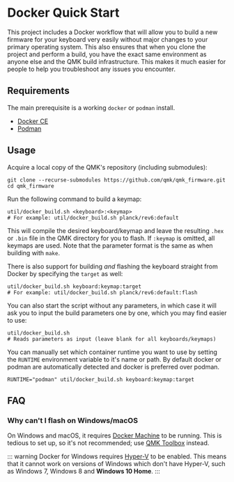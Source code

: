 # Docker Quick Start

This project includes a Docker workflow that will allow you to build a new firmware for your keyboard very easily without major changes to your primary operating system. This also ensures that when you clone the project and perform a build, you have the exact same environment as anyone else and the QMK build infrastructure. This makes it much easier for people to help you troubleshoot any issues you encounter.

## Requirements

The main prerequisite is a working `docker` or `podman` install.
* [Docker CE](https://docs.docker.com/install/#supported-platforms)
* [Podman](https://podman.io/getting-started/installation)

## Usage

Acquire a local copy of the QMK's repository (including submodules):

```
git clone --recurse-submodules https://github.com/qmk/qmk_firmware.git
cd qmk_firmware
```

Run the following command to build a keymap:
```
util/docker_build.sh <keyboard>:<keymap>
# For example: util/docker_build.sh planck/rev6:default
```

This will compile the desired keyboard/keymap and leave the resulting `.hex` or `.bin` file in the QMK directory for you to flash. If `:keymap` is omitted, all keymaps are used. Note that the parameter format is the same as when building with `make`.

There is also support for building _and_ flashing the keyboard straight from Docker by specifying the `target` as well:

```
util/docker_build.sh keyboard:keymap:target
# For example: util/docker_build.sh planck/rev6:default:flash
```

You can also start the script without any parameters, in which case it will ask you to input the build parameters one by one, which you may find easier to use:

```
util/docker_build.sh
# Reads parameters as input (leave blank for all keyboards/keymaps)
```

You can manually set which container runtime you want to use by setting the `RUNTIME` environment variable to it's name or path.
By default docker or podman are automatically detected and docker is preferred over podman.

```
RUNTIME="podman" util/docker_build.sh keyboard:keymap:target
```

## FAQ

### Why can't I flash on Windows/macOS

On Windows and macOS, it requires [Docker Machine](http://gw.tnode.com/docker/docker-machine-with-usb-support-on-windows-macos/) to be running. This is tedious to set up, so it's not recommended; use [QMK Toolbox](https://github.com/qmk/qmk_toolbox) instead.

::: warning
Docker for Windows requires [Hyper-V](https://docs.microsoft.com/en-us/virtualization/hyper-v-on-windows/quick-start/enable-hyper-v) to be enabled. This means that it cannot work on versions of Windows which don't have Hyper-V, such as Windows 7, Windows 8 and **Windows 10 Home**.
:::
